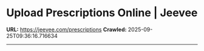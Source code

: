 # Upload Prescriptions Online | Jeevee

**URL:** https://jeevee.com/prescriptions
**Crawled:** 2025-09-25T09:36:16.716634

---


